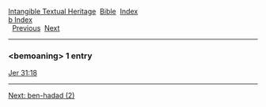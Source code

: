 [Intangible Textual Heritage](../../index)  [Bible](../index) 
[Index](index)   
[b Index](_b_)  
  [Previous](c01268)  [Next](c01270) 

------------------------------------------------------------------------

### &lt;bemoaning&gt; 1 entry

[Jer 31:18](../kjv/jer031.htm#018)  

------------------------------------------------------------------------

[Next: ben-hadad (2)](c01270)
